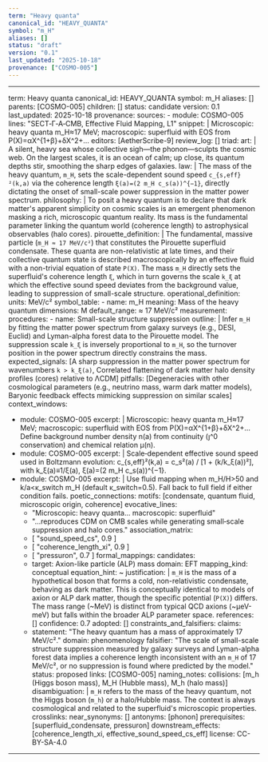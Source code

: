 ```yaml
---
term: "Heavy quanta"
canonical_id: "HEAVY_QUANTA"
symbol: "m_H"
aliases: []
status: "draft"
version: "0.1"
last_updated: "2025-10-18"
provenance: ["COSMO-005"]
---
```


---
term: Heavy quanta
canonical_id: HEAVY_QUANTA
symbol: m_H
aliases: []
parents: [COSMO-005]
children: []
status: candidate
version: 0.1
last_updated: 2025-10-18
provenance:
  sources:
    - module: COSMO-005
      lines: "SECT‑Γ‑A‑CMB, Effective Fluid Mapping, L1"
      snippet: |
        Microscopic: heavy quanta m_H≈17 MeV; macroscopic: superfluid with EOS from P(X)=αX^{1+β}+δX^2+…
  editors: [AetherScribe-9]
  review_log: []
triad:
  art: |
    A silent, heavy sea whose collective sigh—the phonon—sculpts the cosmic web. On the largest scales, it is an ocean of calm; up close, its quantum depths stir, smoothing the sharp edges of galaxies.
  law: |
    The mass of the heavy quantum, `m_H`, sets the scale-dependent sound speed `c_{s,eff}²(k,a)` via the coherence length `ξ(a)=(2 m_H c_s(a))^{−1}`, directly dictating the onset of small-scale power suppression in the matter power spectrum.
  philosophy: |
    To posit a heavy quantum is to declare that dark matter's apparent simplicity on cosmic scales is an emergent phenomenon masking a rich, microscopic quantum reality. Its mass is the fundamental parameter linking the quantum world (coherence length) to astrophysical observables (halo cores).
pirouette_definition: |
  The fundamental, massive particle (`m_H ≈ 17 MeV/c²`) that constitutes the Pirouette superfluid condensate. These quanta are non-relativistic at late times, and their collective quantum state is described macroscopically by an effective fluid with a non-trivial equation of state `P(X)`. The mass `m_H` directly sets the superfluid's coherence length `ξ`, which in turn governs the scale `k_ξ` at which the effective sound speed deviates from the background value, leading to suppression of small-scale structure.
operational_definition:
  units: MeV/c²
  symbol_table:
    - name: m_H
      meaning: Mass of the heavy quantum
      dimensions: M
      default_range: ≈ 17 MeV/c²
  measurement:
    procedures:
      - name: Small-scale structure suppression
        outline: |
          Infer `m_H` by fitting the matter power spectrum from galaxy surveys (e.g., DESI, Euclid) and Lyman-alpha forest data to the Pirouette model. The suppression scale `k_ξ` is inversely proportional to `m_H`, so the turnover position in the power spectrum directly constrains the mass.
        expected_signals: [A sharp suppression in the matter power spectrum for wavenumbers `k > k_ξ(a)`, Correlated flattening of dark matter halo density profiles (cores) relative to ΛCDM]
        pitfalls: [Degeneracies with other cosmological parameters (e.g., neutrino mass, warm dark matter models), Baryonic feedback effects mimicking suppression on similar scales]
context_windows:
  - module: COSMO-005
    excerpt: |
      Microscopic: heavy quanta m_H≈17 MeV; macroscopic: superfluid with EOS from P(X)=αX^{1+β}+δX^2+… Define background number density n(a) from continuity (ȷ^0 conservation) and chemical relation μ(n).
  - module: COSMO-005
    excerpt: |
      Scale‑dependent effective sound speed used in Boltzmann evolution:
      c_{s,eff}²(k,a) = c_s²(a) / [1 + (k/k_ξ(a))²], with k_ξ(a)≡1/ξ(a), ξ(a)=(2 m_H c_s(a))^{−1}.
  - module: COSMO-005
    excerpt: |
      Use fluid mapping when m_H/H>50 and k/a<κ_switch m_H (default κ_switch=0.5). Fall back to full field if either condition fails.
poetic_connections:
  motifs: [condensate, quantum fluid, microscopic origin, coherence]
  evocative_lines:
    - "Microscopic: heavy quanta... macroscopic: superfluid"
    - "...reproduces CDM on CMB scales while generating small‑scale suppression and halo cores."
  association_matrix:
    - [ "sound_speed_cs", 0.9 ]
    - [ "coherence_length_xi", 0.9 ]
    - [ "pressuron", 0.7 ]
formal_mappings:
  candidates:
    - target: Axion-like particle (ALP) mass
      domain: EFT
      mapping_kind: conceptual
      equation_hint: ~
      justification: |
        `m_H` is the mass of a hypothetical boson that forms a cold, non-relativistic condensate, behaving as dark matter. This is conceptually identical to models of axion or ALP dark matter, though the specific potential (`P(X)`) differs. The mass range (~MeV) is distinct from typical QCD axions (~µeV-meV) but falls within the broader ALP parameter space.
      references: []
      confidence: 0.7
  adopted: []
constraints_and_falsifiers:
  claims:
    - statement: "The heavy quantum has a mass of approximately 17 MeV/c²."
      domain: phenomenology
      falsifier: "The scale of small-scale structure suppression measured by galaxy surveys and Lyman-alpha forest data implies a coherence length inconsistent with an `m_H` of 17 MeV/c², or no suppression is found where predicted by the model."
      status: proposed
      links: [COSMO-005]
naming_notes:
  collisions: [m_h (Higgs boson mass), M_H (Hubble mass), M_h (halo mass)]
  disambiguation: |
    `m_H` refers to the mass of the heavy quantum, not the Higgs boson (`m_h`) or a halo/Hubble mass. The context is always cosmological and related to the superfluid's microscopic properties.
crosslinks:
  near_synonyms: []
  antonyms: [phonon]
  prerequisites: [superfluid_condensate, pressuron]
  downstream_effects: [coherence_length_xi, effective_sound_speed_cs_eff]
license: CC-BY-SA-4.0
---